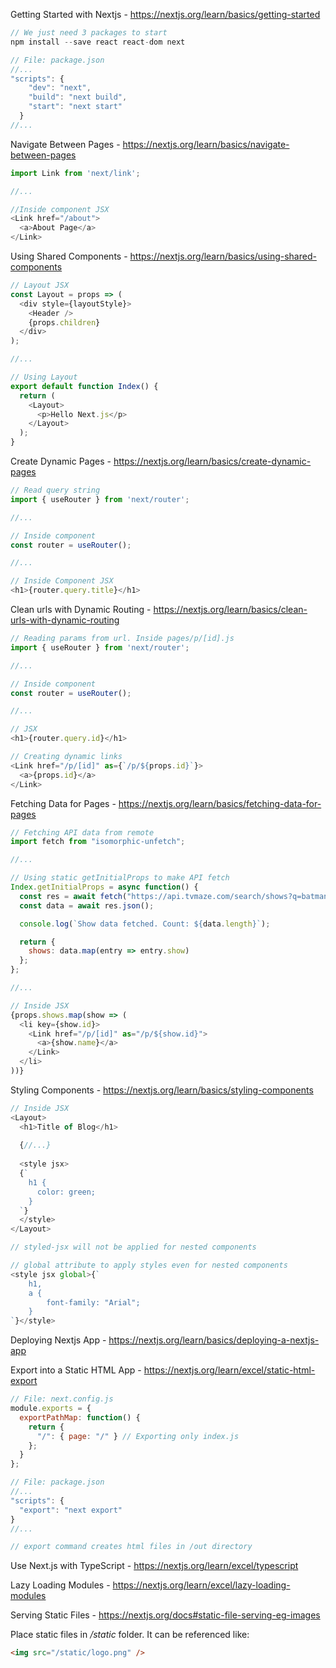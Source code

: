 Getting Started with Nextjs - https://nextjs.org/learn/basics/getting-started

```javascript
// We just need 3 packages to start
npm install --save react react-dom next

// File: package.json
//...
"scripts": {
    "dev": "next",
    "build": "next build",
    "start": "next start"
  }
//...
```

Navigate Between Pages - https://nextjs.org/learn/basics/navigate-between-pages

```javascript
import Link from 'next/link';

//...

//Inside component JSX
<Link href="/about">
  <a>About Page</a>
</Link>
```

Using Shared Components - https://nextjs.org/learn/basics/using-shared-components

```javascript
// Layout JSX
const Layout = props => (
  <div style={layoutStyle}>
    <Header />
    {props.children}
  </div>
);

//...

// Using Layout
export default function Index() {
  return (
    <Layout>
      <p>Hello Next.js</p>
    </Layout>
  );
}
```

Create Dynamic Pages - https://nextjs.org/learn/basics/create-dynamic-pages

```javascript
// Read query string
import { useRouter } from 'next/router';

//...

// Inside component
const router = useRouter();

//...

// Inside Component JSX
<h1>{router.query.title}</h1>
```

Clean urls with Dynamic Routing - https://nextjs.org/learn/basics/clean-urls-with-dynamic-routing

```javascript
// Reading params from url. Inside pages/p/[id].js
import { useRouter } from 'next/router';

//...

// Inside component
const router = useRouter();

//...

// JSX
<h1>{router.query.id}</h1>
```

```javascript
// Creating dynamic links
<Link href="/p/[id]" as={`/p/${props.id}`}>
  <a>{props.id}</a>
</Link>
```

Fetching Data for Pages - https://nextjs.org/learn/basics/fetching-data-for-pages

```javascript
// Fetching API data from remote
import fetch from "isomorphic-unfetch";

//...

// Using static getInitialProps to make API fetch
Index.getInitialProps = async function() {
  const res = await fetch("https://api.tvmaze.com/search/shows?q=batman");
  const data = await res.json();

  console.log(`Show data fetched. Count: ${data.length}`);

  return {
    shows: data.map(entry => entry.show)
  };
};

//...

// Inside JSX
{props.shows.map(show => (
  <li key={show.id}>
    <Link href="/p/[id]" as="/p/${show.id}">
      <a>{show.name}</a>
    </Link>
  </li>
))}
```

Styling Components - https://nextjs.org/learn/basics/styling-components

```javascript
// Inside JSX
<Layout>
  <h1>Title of Blog</h1>
  
  {//...}
  
  <style jsx>
  {`
    h1 {
      color: green;
    }
  `}
  </style>
</Layout>

// styled-jsx will not be applied for nested components
```

```javascript
// global attribute to apply styles even for nested components
<style jsx global>{`
    h1,
    a {
        font-family: "Arial";
    }
`}</style>
```

Deploying Nextjs App - https://nextjs.org/learn/basics/deploying-a-nextjs-app

Export into a Static HTML App - https://nextjs.org/learn/excel/static-html-export

```javascript
// File: next.config.js
module.exports = {
  exportPathMap: function() {
    return {
      "/": { page: "/" } // Exporting only index.js
    };
  }
};

// File: package.json
//...
"scripts": {
  "export": "next export"
}
//...

// export command creates html files in /out directory
```

Use Next.js with TypeScript - https://nextjs.org/learn/excel/typescript

Lazy Loading Modules - https://nextjs.org/learn/excel/lazy-loading-modules

Serving Static Files - https://nextjs.org/docs#static-file-serving-eg-images

Place static files in _/static_ folder. It can be referenced like:

```html
<img src="/static/logo.png" />
```
